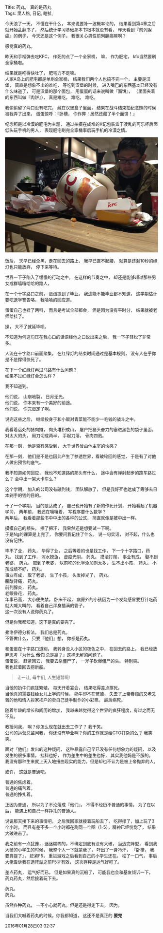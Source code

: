 Title: 药丸， 真的是药丸  
Tags: 里人格, 日记, 瞎扯,   

今天浪了一天， 不懂在干什么， 本来说要补一波概率论的， 结果看到第4章之后就开始乱翻书了， 然后统计学习基础那本书根本就没有看， 昨天看到『前列腺癌』的例子， 今天还是这个例子。 我很关心男性前列腺癌嘛啊？  

感觉真的药丸。  

昨天和手榴弹去吃KFC， 作死的点了一个全家桶， 嘛， 作为肥宅， kfc当然要刷全家桶啦。  

结果就是吃得快吐了， 肥宅力不足嘛。  
人家A岛上的肥宅都是单刷全家桶， 结果我们两个人也搞不完一个， 主要是汉堡， 简直是想象不出的难吃， 等吃到汉堡的时候， 进入嘴巴的东西基本已经没有什么味道了， 可是汉堡的那个面包， 用蛋蛋的话来说叫做『面饼』， （里面夹着的东西叫做『肉饼』）， 真是难吃， 难吃， 难吃。  

我偷偷留了两口没有吃完， 藏在汉堡盒子里面， 结果在战斗结束拍纪念照的时候被我弄了出来， 蛋蛋惊呼：『卧槽， 你作弊！居然还藏了半个面饼！』  

纪念照是以冷漠的肥宅为主题， 通过拍摄在成堆的K记包装盒于凌乱的可乐杯后面低头玩手机的男人， 表现肥宅刷完全家桶事后玩手机的冷漠之情。  

![肥宅](../images/IMG_0593.jpg)  

饭后， 天早已经全黑，走在回去的路上， 我早已直不起腰， 就算是还剩10秒的绿灯也只能放弃， 停下来等待。  

世界一下子陷入了缓慢的行动之中。  在这样的节奏之中， 却还是能够超过那些男女成群嘻嘻哈哈的路人，  

在一个十字路口之前， 蛋蛋提到了毕业， 我连能不能毕业都不知道， 这学期估计要吃退学警告咯， 我哈哈的回应道。  

蛋蛋自己也挂了两科， 而且是考试全部都会， 但是因为没有平时分， 结果就被老师给挂了。  

操， 大不了就延毕呗。  

不知道为何这句压在我心口的话语经他之口说出来之后， 我一下子轻松了非常多。 

人流在十字路口前面聚集， 在红绿灯的结束时间通过是基本规则， 没有人在乎你是不是撑得快死了。  

在下一个红绿灯再过马路有什么问题？  
如果不过红绿灯会怎么样？  

我不知道到。  

他们说， 山崩地裂， 日月无光。  
他们说， 你本来有一个美好的前途。  
他们说， 你完蛋定了啊。  

说完这些之后， 继续投身于和小贩对青菜能不能少一毛钱的战斗之中。  

我看着远处的猪肉摊， 肉头堆积成山， 屠户把猪头奋力的塞进黑色的袋子里面， 对太大的头， 用刀切成两半， 手起刀落， 骨肉四溅。 

在那一刻， 他是否有感受到， 大千世界曾由他主宰的快感？  

在那一刻， 他们是不是也因此产生了参透世界，看破轮回的感觉， 于是有了对他人做出预言的底气。  

我不知道如何回应， 我也不知道路的那头有什么， 途中会有弹射起步的跑车路过么？ 会中出一架大卡车么？  

这个学期， 加入的公司没有融到钱， 团队解散了， 但是我好歹也达成了筹够去日本剁手的钱的目的。   

干了一个学期， 目的是达成了， 自己也开始有了新的作死计划， 开始看起了机器学习， 两年前， 我还在嚷嚷着， 写程序要什么数学？  
两年后， 我看着那些书中中出的各种的公式， 简直就像是被中出一样。  

摸摸自己的额头， 擦了把汗， 我果然还是想要试一下啊。  
于是Ng的课算是上完了， 你要问我记住了什么， 说一句实话， 对不起，什么也没有记住。  

毕不了业， 药丸， 毕得了业， 之后等着的也是找工作， 下一个十字路口，药丸。 找到了工作， 浑水摸鱼， 虚度光阴， 药丸。  摸滚打爬， 事业有成， 娶不到老婆， 药丸。  取到了老婆， 以前吃的化学添加剂太多， 生不出小孩， 药丸。  小孩成绩不好， 药丸。  
事业有成， 取了老婆， 生了小孩， 头发掉光了， 药丸。  
腰酸背痛， 药丸。  
前列腺炎， 药丸。  
老眼昏花， 药丸。  
年事已高， 大小便失禁， 卧床不起， 病房外的小孩因为一个发烧感冒要打针吃药就大喊大叫的， 看着自己浑身插满的管子，   
这一次没有人说你药丸了。  

但是你我都知道，这下是真的要完了。  
  

弗洛伊德分析法， 我们总是药丸。  
不管做什么， 只要『他们』想， 你都是药丸。  



和蛋蛋在十字路口道别， 我转身没入小区的夜色之中， 在回去的路上， 我已经放弃思考『为什么 **他们** 总是赢？』这样无解的问题了。     
蛋蛋说， 赶紧回去， 我要去杀僵尸了， 一斧子砍爆僵尸的头。 特别爽。   
我也赶着回去捞新船。  


> 让一让, 母牛们, 人生短暂啊!  

当他的奶牛们疯狂繁殖， 每天开着宴会， 结果吃得差点撑死。  
当他真的需要钱给女儿上学的时候， 奶牛却不在繁殖， 失去了上帝眷顾的又老又聋的他和情人挨家挨户的卖自己徒手制作的小彩票。  最后病死。

随着年龄的增长和阅历的增加， 我越来越觉得这个世界的疯狂程度，有过之而无不及。  

教授问我， 啊？你怎么现在就出去工作了？ 我干笑。  
公司的运营总监问我， 你还没有毕业啊？你的工作就是给CTO打杂的么？  我笑笑。  

面对『他们』发出的这种疑问， 这种暴露自己早已没有任何想象力的疑问， 以及发生的很多事情， 挂科也好， 作为差生中的差生也好， 其实我他妈是不服的。  
我没有那种生来就上天入地扭曲现实的能力，但是却也不认为是被上帝抛弃的人，    

或许， 这就是普通吧。  

普通的焦虑着。    
普通的痛苦着。   
普通的挣扎着。  

正因为普通， 所以为了不沦落成『他们』， 不得不经历不普通的事情， 为了在以后， 能遇上和自己一样挣扎的普通人。  

  


 
说说那天接下来的事情吧， 之后我回家就接着玩船去了， 吃得撑了，加上玩了3个小时， 而且有差不多一个小时都在刷同一个图（1-5），精神已经恍惚了， 结果大破进击了。  

我之前有一点犹豫， 迷迷糊糊的，不确定到底有没有大破， 当选完阵型， 看到我大破的小学生的时候， 我整个人一下就蒙蔽了， 吓出了一身冷汗， 『卧槽， 我要粪提了』， 赶紧F5， 重进游戏之后看到自己的小学生还在。 松了一口气， 事后大佬告诉我在选阵型之前F5才有效， 这次存粹是运气好吧了。  

差点药丸， 运气好而已， 但是如果真的沉船了， 可能我也会和基友倾诉一下， 药丸药丸，然后接着玩下去。  

药丸。  
药丸。  

虽然各种药丸， 一不小心就药丸。但是还是得走下去， 因为，   

当我们大喊着药丸的时候，你我都知道， 这还不是真正的 **要完** 

 

  

2016年01月28日03:32:37
